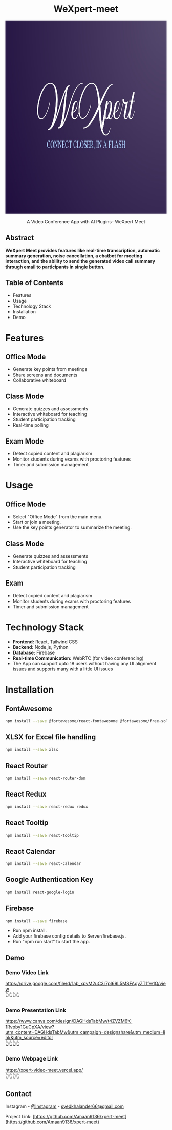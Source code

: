 <h1 align="center">WeXpert-meet</h1> 
<p align="center"> 
 <img src="screenshots/logo.jpg" height="600px" width="1000">

  <p align="center">
    A Video Conference App with AI Plugins- WeXpert Meet
  </p>
</p>

## Abstract
<b>WeXpert Meet provides features like real-time transcription, automatic summary generation, noise cancellation, a chatbot for meeting interaction, and the ability to send the generated video call summary through email to participants in single button.
</b>

<!-- TABLE OF CONTENTS -->

## Table of Contents
- Features
- Usage
- Technology Stack
- Installation
- Demo

<!-- tutorial -->
# Features
## Office Mode
- Generate key points from meetings
- Share screens and documents
- Collaborative whiteboard
## Class Mode
- Generate quizzes and assessments
- Interactive whiteboard for teaching
- Student participation tracking
- Real-time polling
## Exam Mode
- Detect copied content and plagiarism
- Monitor students during exams with proctoring features
- Timer and submission management


<!-- Prerequisites -->
# Usage
## Office Mode
- Select "Office Mode" from the main menu.
- Start or join a meeting.
- Use the key points generator to summarize the meeting.
## Class Mode
- Generate quizzes and assessments
- Interactive whiteboard for teaching
- Student participation tracking
## Exam
- Detect copied content and plagiarism
- Monitor students during exams with proctoring features
- Timer and submission management

# Technology Stack
- **Frontend:** React, Tailwind CSS
- **Backend:** Node.js, Python 
- **Database:** Firebase
- **Real-time Communication:** WebRTC (for video conferencing)
- The App can support upto 18 users without having any UI alignment issues and supports many with a little UI issues
# Installation 
<!-- install dependencies -->
## FontAwesome
```bash
npm install --save @fortawesome/react-fontawesome @fortawesome/free-solid-svg-icons
```

## XLSX for Excel file handling
```bash
npm install --save xlsx
```

## React Router
```bash
npm install --save react-router-dom
```

## React Redux
```bash
npm install --save react-redux redux
```

## React Tooltip
```bash
npm install --save react-tooltip
```

## React Calendar
```bash
npm install --save react-calendar
```
## Google Authentication Key
```bash
npm install react-google-login
```

## Firebase
```bash
npm install --save firebase
```

<!-- run below commands -->
- Run npm install.
- Add your firebase config details to Server/firebase.js.
- Run "npm run start" to start the app.

<!-- Demo -->

## Demo

### Demo Video Link
https://drive.google.com/file/d/1ab_xpvM2uC3r7pI69L5MSFAgyZT1fw1Q/view
<br/>
👆👆👆👆

### Demo Presentation Link
https://www.canva.com/design/DAGHdsTabMw/t4ZVZM6K-1Rvpby1GuCpXA/view?utm_content=DAGHdsTabMw&utm_campaign=designshare&utm_medium=link&utm_source=editor
<br/>
👆👆👆👆

### Demo Webpage Link

https://xpert-video-meet.vercel.app/
<br/>
👆👆👆👆

<!-- CONTACT -->

## Contact

Instagram - [@Instagram](https://www.instagram.com/amaan.m.k/) - syedkhalander66@gmail.com 

Project Link: [https://github.com/Amaan9136/xpert-meet](https://github.com/Amaan9136/xpert-meet)
